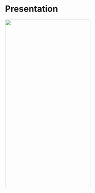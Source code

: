 
# Presentation
<img src="https://github.com/radosz99/scrable-cheater-app/blob/main/app.gif" width="281" height="557" />

